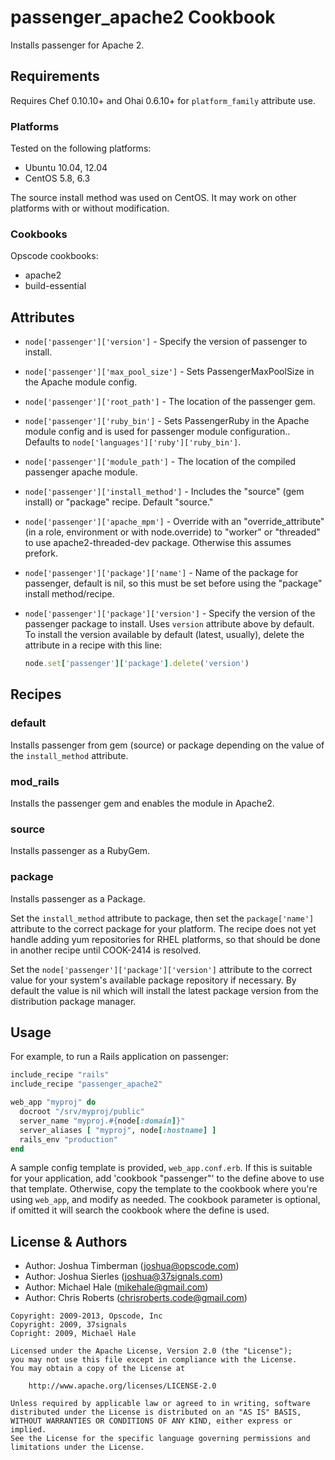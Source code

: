 passenger_apache2 Cookbook
==========================
Installs passenger for Apache 2.


Requirements
------------
Requires Chef 0.10.10+ and Ohai 0.6.10+ for `platform_family` attribute use.

### Platforms
Tested on the following platforms:

- Ubuntu 10.04, 12.04
- CentOS 5.8, 6.3

The source install method was used on CentOS. It may work on other platforms with or without modification.

### Cookbooks
Opscode cookbooks:

- apache2
- build-essential


Attributes
----------
* `node['passenger']['version']` - Specify the version of passenger to install.
* `node['passenger']['max_pool_size']` - Sets PassengerMaxPoolSize in the Apache module config.
* `node['passenger']['root_path']` - The location of the passenger gem.
* `node['passenger']['ruby_bin']` - Sets PassengerRuby in the Apache module config and is used for passenger module configuration.. Defaults to `node['languages']['ruby']['ruby_bin']`.
* `node['passenger']['module_path']` - The location of the compiled passenger apache module.
* `node['passenger']['install_method']` - Includes the "source" (gem install) or "package" recipe. Default "source."
* `node['passenger']['apache_mpm']` - Override with an "override_attribute" (in a role, environment or with node.override) to "worker" or "threaded" to use apache2-threaded-dev package. Otherwise this assumes prefork.
* `node['passenger']['package']['name']` - Name of the package for passenger, default is nil, so this must be set before using the "package" install method/recipe.
* `node['passenger']['package']['version']` - Specify the version of the passenger package to install. Uses `version` attribute above by default. To install the version available by default (latest, usually), delete the attribute in a recipe with this line:

  ```ruby
  node.set['passenger']['package'].delete('version')
  ```


Recipes
-------
### default
Installs passenger from gem (source) or package depending on the value of the `install_method` attribute.

### mod_rails
Installs the passenger gem and enables the module in Apache2.

### source
Installs passenger as a RubyGem.

### package
Installs passenger as a Package.

Set the `install_method` attribute to package, then set the `package['name']` attribute to the correct package for your platform. The recipe does not yet handle adding yum repositories for RHEL platforms, so that should be done in another recipe until COOK-2414 is resolved.

Set the `node['passenger']['package']['version']` attribute to the correct value for your system's available package repository if necessary. By default the value is nil which will install the latest package version from the distribution package manager.


Usage
-----
For example, to run a Rails application on passenger:

```ruby
include_recipe "rails"
include_recipe "passenger_apache2"

web_app "myproj" do
  docroot "/srv/myproj/public"
  server_name "myproj.#{node[:domain]}"
  server_aliases [ "myproj", node[:hostname] ]
  rails_env "production"
end
```

A sample config template is provided, `web_app.conf.erb`. If this is suitable for your application, add 'cookbook "passenger"' to the define above to use that template. Otherwise, copy the template to the cookbook where you're using `web_app`, and modify as needed. The cookbook parameter is optional, if omitted it will search the cookbook where the define is used.


License & Authors
-----------------
- Author: Joshua Timberman (<joshua@opscode.com>)
- Author: Joshua Sierles (<joshua@37signals.com>)
- Author: Michael Hale (<mikehale@gmail.com>)
- Author: Chris Roberts (<chrisroberts.code@gmail.com>)

```text
Copyright: 2009-2013, Opscode, Inc
Copyright: 2009, 37signals
Copright: 2009, Michael Hale

Licensed under the Apache License, Version 2.0 (the "License");
you may not use this file except in compliance with the License.
You may obtain a copy of the License at

    http://www.apache.org/licenses/LICENSE-2.0

Unless required by applicable law or agreed to in writing, software
distributed under the License is distributed on an "AS IS" BASIS,
WITHOUT WARRANTIES OR CONDITIONS OF ANY KIND, either express or implied.
See the License for the specific language governing permissions and
limitations under the License.
```
